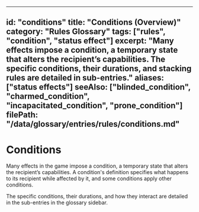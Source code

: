 
---
id: "conditions"
title: "Conditions (Overview)"
category: "Rules Glossary"
tags: ["rules", "condition", "status effect"]
excerpt: "Many effects impose a condition, a temporary state that alters the recipient’s capabilities. The specific conditions, their durations, and stacking rules are detailed in sub-entries."
aliases: ["status effects"]
seeAlso: ["blinded_condition", "charmed_condition", "incapacitated_condition", "prone_condition"]
filePath: "/data/glossary/entries/rules/conditions.md"
---
# Conditions

<p class="glossary-intro-quote">
Many effects in the game impose a condition, a temporary state that alters the recipient’s capabilities. A condition's definition specifies what happens to its recipient while affected by it, and some conditions apply other conditions.
</p>

The specific conditions, their durations, and how they interact are detailed in the sub-entries in the glossary sidebar.
